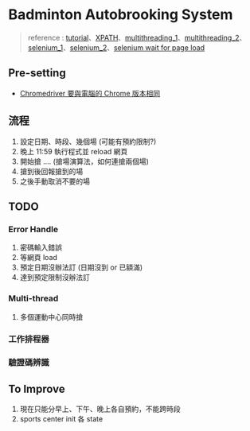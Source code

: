 # Badminton Autobrooking System
>reference : 
>[tutorial](https://tonidata.medium.com/%E8%87%AA%E5%8B%95%E6%90%B6%E7%A5%A8%E7%A8%8B%E5%BC%8F-%E7%94%A8python%E6%90%B6%E7%86%B1%E8%B3%A3%E5%95%86%E5%93%81-1f542f50c395)、[XPATH](https://www.guru99.com/xpath-selenium.html)、[multithreading_1](https://www.maxlist.xyz/2020/03/15/python-threading/)、[multithreading_2](https://blog.gtwang.org/programming/python-threading-multithreaded-programming-tutorial/)、[selenium_1](https://www.learncodewithmike.com/2020/05/python-selenium-scraper.html)、[selenium_2](https://ithelp.ithome.com.tw/articles/10230717)、[selenium wait for page load](https://www.lambdatest.com/blog/selenium-wait-for-page-to-load/)
## Pre-setting

- [Chromedriver 要與電腦的 Chrome 版本相同](https://chromedriver.chromium.org/downloads)

## 流程
1. 設定日期、時段、幾個場 (可能有預約限制?)
2. 晚上 11:59 執行程式並 reload 網頁
3. 開始搶 .... (搶場演算法，如何連搶兩個場)
4. 搶到後回報搶到的場
5. 之後手動取消不要的場

## TODO
### Error Handle
1. 密碼輸入錯誤
2. 等網頁 load
3. 預定日期沒辦法訂 (日期沒到 or 已額滿)
4. 達到預定限制沒辦法訂
### Multi-thread
1. 多個運動中心同時搶

### 工作排程器

### 驗證碼辨識

## To Improve
1. 現在只能分早上、下午、晚上各自預約，不能跨時段
2. sports center init 各 state